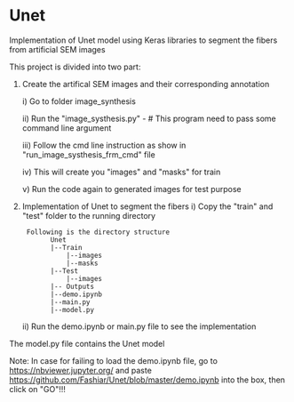 # Unet
Implementation of Unet model using Keras libraries to segment the fibers from artificial SEM images

This project is divided into two part:

1. Create the artifical SEM images and their corresponding annotation

      i) Go to folder image_synthesis
      
      ii) Run the "image_systhesis.py" - # This program need to pass some command line argument
      
      iii) Follow the cmd line instruction as show in "run_image_systhesis_frm_cmd" file
      
      iv) This will create you "images" and "masks" for train
      
      v) Run the code again to generated images for test purpose
  
2. Implementation of Unet to segment the fibers
      i) Copy the "train" and "test" folder to the running directory

        Following is the directory structure
              Unet
              |--Train
                  |--images
                  |--masks
              |--Test
                  |--images
              |-- Outputs
              |--demo.ipynb
              |--main.py
              |--model.py

      ii) Run the demo.ipynb or main.py file to see the implementation
      
The model.py file contains the Unet model

Note: In case for failing to load the demo.ipynb file, go to https://nbviewer.jupyter.org/ and paste https://github.com/Fashiar/Unet/blob/master/demo.ipynb into the box, then click on "GO"!!!
